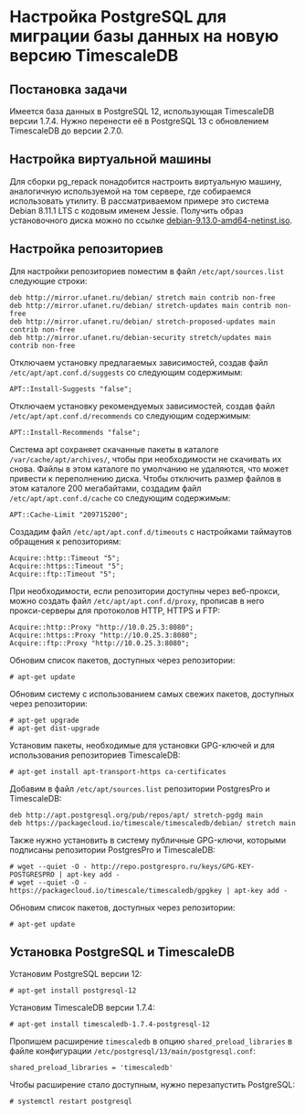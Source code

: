 Настройка PostgreSQL для миграции базы данных на новую версию TimescaleDB
=========================================================================

Постановка задачи
-----------------

Имеется база данных в PostgreSQL 12, использующая TimescaleDB версии 1.7.4. Нужно перенести её в PostgreSQL 13 с обновлением TimescaleDB до версии 2.7.0.

Настройка виртуальной машины
----------------------------

Для сборки pg_repack понадобится настроить виртуальную машину, аналогичную используемой на том сервере, где собираемся использовать утилиту. В рассматриваемом примере это система Debian 8.11.1 LTS с кодовым именем Jessie. Получить образ установочного диска можно по ссылке [debian-9.13.0-amd64-netinst.iso](http://cdimage.debian.org/cdimage/archive/9.13.0/amd64/iso-cd/debian-9.13.0-amd64-netinst.iso).

Настройка репозиториев
----------------------

Для настройки репозиториев поместим в файл `/etc/apt/sources.list` следующие строки:

    deb http://mirror.ufanet.ru/debian/ stretch main contrib non-free
    deb http://mirror.ufanet.ru/debian/ stretch-updates main contrib non-free
    deb http://mirror.ufanet.ru/debian/ stretch-proposed-updates main contrib non-free
    deb http://mirror.ufanet.ru/debian-security stretch/updates main contrib non-free

Отключаем установку предлагаемых зависимостей, создав файл `/etc/apt/apt.conf.d/suggests` со следующим содержимым:

    APT::Install-Suggests "false";

Отключаем установку рекомендуемых зависимостей, создав файл `/etc/apt/apt.conf.d/recommends` со следующим содержимым:

    APT::Install-Recommends "false";

Система apt сохраняет скачанные пакеты в каталоге `/var/cache/apt/archives/`, чтобы при необходимости не скачивать их снова. Файлы в этом каталоге по умолчанию не удаляются, что может привести к переполнению диска. Чтобы отключить размер файлов в этом каталоге 200 мегабайтами, создадим файл `/etc/apt/apt.conf.d/cache` со следующим содержимым:

    APT::Cache-Limit "209715200";

Создадим файл `/etc/apt/apt.conf.d/timeouts` с настройками таймаутов обращения к репозиториям:

    Acquire::http::Timeout "5";
    Acquire::https::Timeout "5";
    Acquire::ftp::Timeout "5";

При необходимости, если репозитории доступны через веб-прокси, можно создать файл `/etc/apt/apt.conf.d/proxy`, прописав в него прокси-серверы для протоколов HTTP, HTTPS и FTP:

    Acquire::http::Proxy "http://10.0.25.3:8080";
    Acquire::https::Proxy "http://10.0.25.3:8080";
    Acquire::ftp::Proxy "http://10.0.25.3:8080";

Обновим список пакетов, доступных через репозитории:

    # apt-get update

Обновим систему с использованием самых свежих пакетов, доступных через репозитории:

    # apt-get upgrade
    # apt-get dist-upgrade

Установим пакеты, необходимые для установки GPG-ключей и для использования репозиториев TimescaleDB:

    # apt-get install apt-transport-https ca-certificates

Добавим в файл `/etc/apt/sources.list` репозитории PostgresPro и TimescaleDB:

    deb http://apt.postgresql.org/pub/repos/apt/ stretch-pgdg main
    deb https://packagecloud.io/timescale/timescaledb/debian/ stretch main

Также нужно установить в систему публичные GPG-ключи, которыми подписаны репозитории PostgresPro и TimescaleDB:

    # wget --quiet -O - http://repo.postgrespro.ru/keys/GPG-KEY-POSTGRESPRO | apt-key add -
    # wget --quiet -O - https://packagecloud.io/timescale/timescaledb/gpgkey | apt-key add -

Обновим список пакетов, доступных через репозитории:

    # apt-get update

Установка PostgreSQL и TimescaleDB
----------------------------------

Установим PostgreSQL версии 12:

    # apt-get install postgresql-12

Установим TimescaleDB версии 1.7.4:

    # apt-get install timescaledb-1.7.4-postgresql-12

Пропишем расширение `timescaledb` в опцию `shared_preload_libraries` в файле конфигурации `/etc/postgresql/13/main/postgresql.conf`:

    shared_preload_libraries = 'timescaledb'

Чтобы расширение стало доступным, нужно перезапустить PostgreSQL:

    # systemctl restart postgresql
